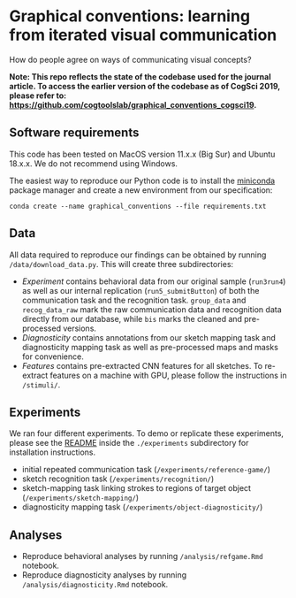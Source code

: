 # Graphical conventions: learning from iterated visual communication

How do people agree on ways of communicating visual concepts?

**Note: This repo reflects the state of the codebase used for the journal article. To access the earlier version of the codebase as of CogSci 2019, please refer to: https://github.com/cogtoolslab/graphical_conventions_cogsci19.**

## Software requirements

This code has been tested on MacOS version 11.x.x (Big Sur) and Ubuntu 18.x.x. We do not recommend using Windows. 

The easiest way to reproduce our Python code is to install the [miniconda](https://docs.conda.io/en/latest/miniconda.html) package manager and create a new environment from our specification:

`conda create --name graphical_conventions --file requirements.txt`

## Data

All data required to reproduce our findings can be obtained by running `/data/download_data.py`. This will create three subdirectories:

* *Experiment* contains behavioral data from our original sample (`run3run4`) as well as our internal replication (`run5_submitButton`) of both the communication task and the recognition task. `group_data` and `recog_data_raw` mark the raw communication data and recognition data directly from our database, while `bis` marks the cleaned and pre-processed versions.
* *Diagnosticity* contains annotations from our sketch mapping task and diagnosticity mapping task as well as pre-processed maps and masks for convenience. 
* *Features* contains pre-extracted CNN features for all sketches. To re-extract features on a machine with GPU, please follow the instructions in `/stimuli/`. 

## Experiments

We ran four different experiments. To demo or replicate these experiments, please see the [README](https://github.com/hawkrobe/graphical_conventions/blob/master/experiments/README.md) inside the `./experiments` subdirectory for installation instructions. 

* initial repeated communication task (`/experiments/reference-game/`)
* sketch recognition task (`/experiments/recognition/`)
* sketch-mapping task linking strokes to regions of target object (`/experiments/sketch-mapping/`)
* diagnosticity mapping task (`/experiments/object-diagnosticity/`)

## Analyses

* Reproduce behavioral analyses by running `/analysis/refgame.Rmd` notebook.
* Reproduce diagnosticity analyses by running `/analysis/diagnosticity.Rmd` notebook.
